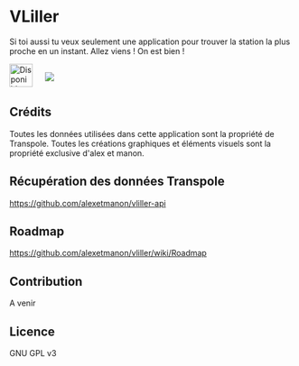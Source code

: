 # VLiller

Si toi aussi tu veux seulement une application pour trouver la station la plus proche en un instant. Allez viens ! On est bien !

<a href="https://play.google.com/store/apps/details?id=com.alexetmanon.vliller&utm_source=global_co&utm_medium=prtnr&utm_content=Mar2515&utm_campaign=PartBadge&pcampaignid=MKT-Other-global-all-co-prtnr-py-PartBadge-Mar2515-1"><img alt="Disponible sur Google Play" height="41" src="https://developer.android.com/images/brand/fr_generic_rgb_wo_60.png"/></a>
&nbsp;
<a href="https://itunes.apple.com/fr/app/vliller-ton-vlille-en-1-clic/id1161025016?mt=8"><img src="https://linkmaker.itunes.apple.com/images/badges/fr-fr/badge_appstore-lrg.svg" style="margin:10px"></a>

## Crédits

Toutes les données utilisées dans cette application sont la propriété de Transpole.
Toutes les créations graphiques et éléments visuels sont la propriété exclusive d'alex et manon.

## Récupération des données Transpole

https://github.com/alexetmanon/vliller-api

## Roadmap

https://github.com/alexetmanon/vliller/wiki/Roadmap

## Contribution

A venir

## Licence

GNU GPL v3
